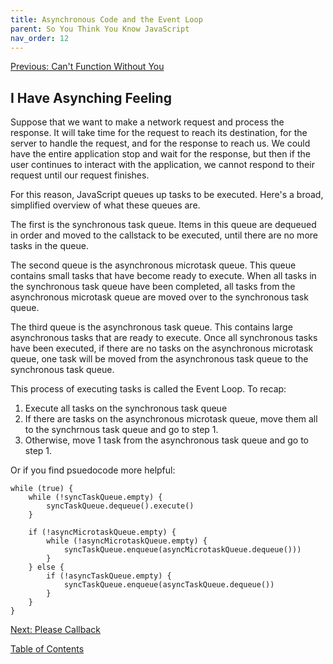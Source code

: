 ```yaml
---
title: Asynchronous Code and the Event Loop
parent: So You Think You Know JavaScript
nav_order: 12
---
```

[Previous: Can't Function Without You](11-functions.md)

## I Have Asynching Feeling 
Suppose that we want to make a network request and process the response. It will take time for the request to reach its destination, for the server to handle the request, and for the response to reach us. We could have the entire application stop and wait for the response, but then if the user continues to interact with the application, we cannot respond to their request until our request finishes.

For this reason, JavaScript queues up tasks to be executed. Here's a broad, simplified overview of what these queues are.

The first is the synchronous task queue. Items in this queue are dequeued in order and moved to the callstack to be executed, until there are no more tasks in the queue.

The second queue is the asynchronous microtask queue. This queue contains small tasks that have become ready to execute. When all tasks in the synchronous task queue have been completed, all tasks from the asynchronous microtask queue are moved over to the synchronous task queue.

The third queue is the asynchronous task queue. This contains large asynchronous tasks that are ready to execute. Once all synchronous tasks have been executed, if there are no tasks on the asynchronous microtask queue, one task will be moved from the asynchronous task queue to the synchronous task queue.

This process of executing tasks is called the Event Loop. To recap:
1. Execute all tasks on the synchronous task queue
2. If there are tasks on the asynchronous microtask queue, move them all to the synchrnous task queue and go to step 1.
3. Otherwise, move 1 task from the asynchronous task queue and go to step 1.

Or if you find psuedocode more helpful:
```
while (true) {
    while (!syncTaskQueue.empty) {
        syncTaskQueue.dequeue().execute()
    }

    if (!asyncMicrotaskQueue.empty) {
        while (!asyncMicrotaskQueue.empty) {
            syncTaskQueue.enqueue(asyncMicrotaskQueue.dequeue()))
        }
    } else {
        if (!asyncTaskQueue.empty) {
            syncTaskQueue.enqueue(asyncTaskQueue.dequeue())
        }
    }
}

```

[Next: Please Callback](13-callbacks.md)

[Table of Contents](0-intro.md)
